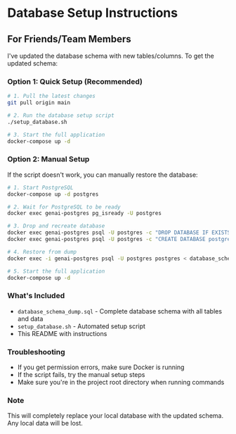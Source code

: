 # Database Setup Instructions

## For Friends/Team Members

I've updated the database schema with new tables/columns. To get the updated schema:

### Option 1: Quick Setup (Recommended)
```bash
# 1. Pull the latest changes
git pull origin main

# 2. Run the database setup script
./setup_database.sh

# 3. Start the full application
docker-compose up -d
```

### Option 2: Manual Setup
If the script doesn't work, you can manually restore the database:

```bash
# 1. Start PostgreSQL
docker-compose up -d postgres

# 2. Wait for PostgreSQL to be ready
docker exec genai-postgres pg_isready -U postgres

# 3. Drop and recreate database
docker exec genai-postgres psql -U postgres -c "DROP DATABASE IF EXISTS postgres;"
docker exec genai-postgres psql -U postgres -c "CREATE DATABASE postgres;"

# 4. Restore from dump
docker exec -i genai-postgres psql -U postgres postgres < database_schema_dump.sql

# 5. Start the full application
docker-compose up -d
```

### What's Included
- `database_schema_dump.sql` - Complete database schema with all tables and data
- `setup_database.sh` - Automated setup script
- This README with instructions

### Troubleshooting
- If you get permission errors, make sure Docker is running
- If the script fails, try the manual setup steps
- Make sure you're in the project root directory when running commands

### Note
This will completely replace your local database with the updated schema. Any local data will be lost. 